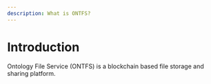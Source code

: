 ```yaml
---
description: What is ONTFS?
---
```


# Introduction

Ontology File Service \(ONTFS\) is a blockchain based file storage and sharing platform.

